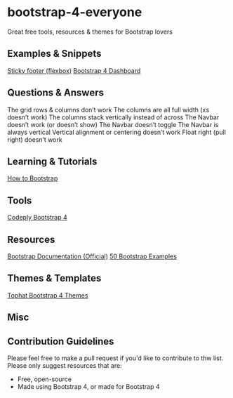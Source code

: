 # bootstrap-4-everyone
Great free tools, resources &amp; themes for Bootstrap lovers

## Examples &amp; Snippets
[Sticky footer (flexbox)](https://www.codeply.com/go/wECEBeWpLO/bootstrap-4-sticky-footer-flexbox)
[Bootstrap 4 Dashboard](https://www.codeply.com/go/KrUO8QpyXP/bootstrap-4-dashboard)

## Questions &amp; Answers
The grid rows & columns don’t work
The columns are all full width (xs doesn’t work)
The columns stack vertically instead of across
The Navbar doesn’t work (or doesn’t show)
The Navbar doesn’t toggle
The Navbar is always vertical
Vertical alignment or centering doesn’t work
Float right (pull right) doesn’t work

## Learning &amp; Tutorials
[How to Bootstrap](http://bootstrap.themes.guide/how-to.html)

## Tools
[Codeply Bootstrap 4](https://codeply.com)

## Resources
[Bootstrap Documentation (Official)](https://getbootstrap.com)
[50 Bootstrap Examples](https://www.codeply.com/bootstrap-4-examples)

## Themes &amp; Templates
[Tophat Bootstrap 4 Themes](https://themesguide.github.io/top-hat/dist/)

## Misc



## Contribution Guidelines

Please feel free to make a pull request if you'd like to contribute to thw list. Please only suggest resources that are:

- Free, open-source
- Made using Bootstrap 4, or made for Bootstrap 4
